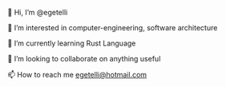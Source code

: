 👋 Hi, I’m @egetelli

👀 I’m interested in computer-engineering, software architecture

🌱 I’m currently learning Rust Language

💞️ I’m looking to collaborate on anything useful

📫 How to reach me egetelli@hotmail.com
